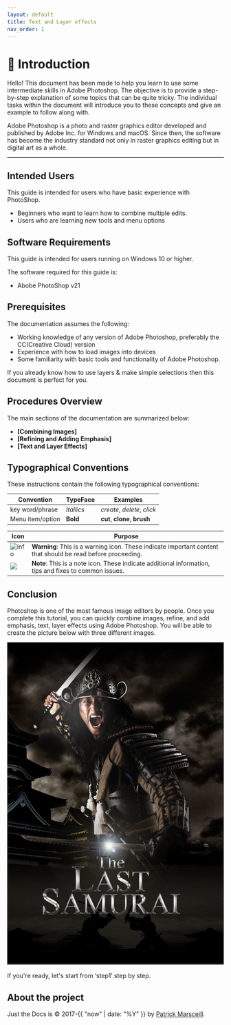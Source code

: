 ```yaml
---
layout: default
title: Text and Layer effects
nav_order: 1
---
```


# :bookmark_tabs: Introduction

Hello!
This document has been made to help you learn to use some intermediate skills in Adobe Photoshop. The objective is to provide a step-by-step explanation of some topics that can be quite tricky. The individual tasks within the document will introduce you to these concepts and give an example to follow along with.

Adobe Photoshop is a photo and raster graphics editor developed and published by Adobe Inc. for Windows and macOS. Since then, the software has become the industry standard not only in raster graphics editing but in digital art as a whole.


---

## Intended Users

This guide is intended for users who have basic experience with PhotoShop.

* Beginners who want to learn how to combine multiple edits.
* Users who are learning new tools and menu options

## Software Requirements

This guide is intended for users running on Windows 10 or higher.

The software required for this guide is:

* Abobe PhotoShop v21

## Prerequisites

The documentation assumes the following:

* Working knowledge of any version of Adobe Photoshop, preferably the CC(Creative Cloud) version 
* Experience with how to load images into devices
* Some familiarity with basic tools and functionality of Adobe Photoshop.

If you already know how to use layers & make simple selections then this document is perfect for you.

## Procedures Overview

The main sections of the documentation are summarized below:

- **[Combining Images]**
- **[Refining and Adding Emphasis]**
- **[Text and Layer Effects]**


## Typographical Conventions

These instructions contain the following typographical conventions:

| Convention | TypeFace | Examples |
| ---------- | -------- | -------- |
| key word/phrase | *Itallics* | *create*, *delete*, *click* |
| Menu item/option | **Bold** | **cut**, **clone**, **brush**|


| Icon  | Purpose  |
| --- | --- |
| <img width="75" alt="info" src="https://user-images.githubusercontent.com/90651225/161668731-e3d68cca-1331-4054-97d2-f785d908dc2f.png"> | **Warning**: This is a warning icon. These indicate important content that should be read before proceeding. |
| <img src="https://cdn-icons.flaticon.com/png/512/5683/premium/5683325.png?token=exp=1648657412~hmac=d455619e2a46b71057b651153554f8cd" width="75"> | **Note**: This is a note icon. These indicate additional information, tips and fixes to common issues. |


## Conclusion

Photoshop is one of the most famous image editors by people. Once you complete this tutorial, you can quickly combine images, refine, and add emphasis, text, layer effects using Adobe Photoshop. You will be able to create the picture below with three different images.

![target image](https://github.com/Ethan-J13/Ethan-Shik-Shey/blob/gh-pages/assets/images/Samurai.png?raw=true)

If you're ready, let's start from ‘step1’ step by step.

## About the project

Just the Docs is &copy; 2017-{{ "now" | date: "%Y" }} by [Patrick Marsceill](http://patrickmarsceill.com).

